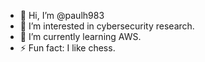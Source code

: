 - 👋 Hi, I’m @paulh983
- 👀 I’m interested in cybersecurity research.
- 🌱 I’m currently learning AWS.
- ⚡ Fun fact: I like chess.

<!---
paulh983/paulh983 is a ✨ special ✨ repository because its `README.md` (this file) appears on your GitHub profile.
You can click the Preview link to take a look at your changes.
--->
